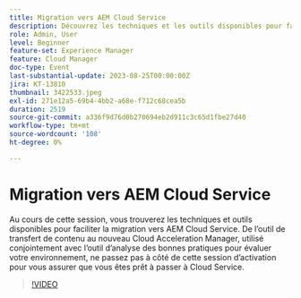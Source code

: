 ```yaml
---
title: Migration vers AEM Cloud Service
description: Découvrez les techniques et les outils disponibles pour faciliter la migration vers AEM Cloud Service. De l’outil de transfert de contenu à la nouvelle Cloud Acceleration Manager utilisée conjointement avec l’analyseur des bonnes pratiques pour évaluer votre environnement.
role: Admin, User
level: Beginner
feature-set: Experience Manager
feature: Cloud Manager
doc-type: Event
last-substantial-update: 2023-08-25T00:00:00Z
jira: KT-13810
thumbnail: 3422533.jpeg
exl-id: 271e12a5-69b4-4bb2-a68e-f712c68cea5b
duration: 2519
source-git-commit: a336f9d76d0b270694eb2d911c3c65d1fbe27d40
workflow-type: tm+mt
source-wordcount: '108'
ht-degree: 0%

---
```


# Migration vers AEM Cloud Service

Au cours de cette session, vous trouverez les techniques et outils disponibles pour faciliter la migration vers AEM Cloud Service. De l’outil de transfert de contenu au nouveau Cloud Acceleration Manager, utilisé conjointement avec l’outil d’analyse des bonnes pratiques pour évaluer votre environnement, ne passez pas à côté de cette session d’activation pour vous assurer que vous êtes prêt à passer à Cloud Service.

>[!VIDEO](https://video.tv.adobe.com/v/3422533/?learn=on)
